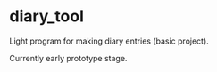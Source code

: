 # diary_tool
Light program for making diary entries (basic project).

Currently early prototype stage.
